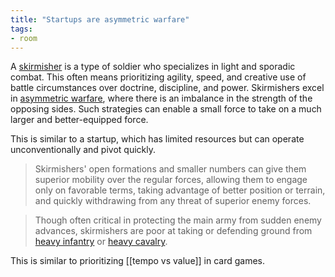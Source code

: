 ```yaml
---
title: "Startups are asymmetric warfare"
tags:
- room
---
```


A [skirmisher](https://en.wikipedia.org/wiki/Skirmisher) is a type of soldier who specializes in light and sporadic combat. This often means prioritizing agility, speed, and creative use of battle circumstances over doctrine, discipline, and power. Skirmishers excel in [asymmetric warfare](https://en.wikipedia.org/wiki/Asymmetric_warfare), where there is an imbalance in the strength of the opposing sides. Such strategies can enable a small force to take on a much larger and better-equipped force. 

This is similar to a startup, which has limited resources but can operate unconventionally and pivot quickly. 

> Skirmishers' open formations and smaller numbers can give them superior mobility over the regular forces, allowing them to engage only on favorable terms, taking advantage of better position or terrain, and quickly withdrawing from any threat of superior enemy forces.

> Though often critical in protecting the main army from sudden enemy advances, skirmishers are poor at taking or defending ground from [heavy infantry](https://en.wikipedia.org/wiki/Heavy_infantry "Heavy infantry") or [heavy cavalry](https://en.wikipedia.org/wiki/Heavy_cavalry "Heavy cavalry").

This is similar to prioritizing [[tempo vs value]] in card games.